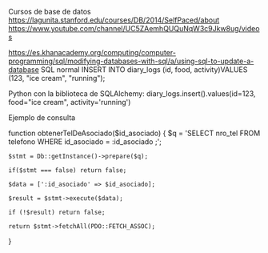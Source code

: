 Cursos de base de datos
https://lagunita.stanford.edu/courses/DB/2014/SelfPaced/about
https://www.youtube.com/channel/UC5ZAemhQUQuNqW3c9Jkw8ug/videos


https://es.khanacademy.org/computing/computer-programming/sql/modifying-databases-with-sql/a/using-sql-to-update-a-database
SQL normal
INSERT INTO diary_logs (id, food, activity)VALUES (123, "ice cream", "running");

Python con la biblioteca de SQLAlchemy:
diary_logs.insert().values(id=123, food="ice cream", activity='running')

Ejemplo de consulta

 function obtenerTelDeAsociado($id_asociado)
 {
    $q = 'SELECT nro_tel FROM telefono WHERE id_asociado = :id_asociado ;';

    $stmt = Db::getInstance()->prepare($q);

    if($stmt === false) return false;

    $data = [':id_asociado' => $id_asociado];

    $result = $stmt->execute($data);

    if (!$result) return false;

    return $stmt->fetchAll(PDO::FETCH_ASSOC);
 }